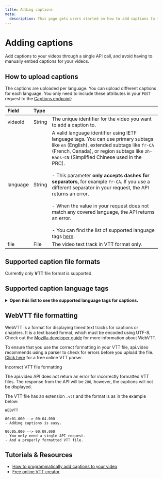 ```yaml
---
title: Adding captions
meta:
  description: This page gets users started on how to add captions to their videos using the api.video Captions endpoint.
---
```


# Adding captions

Add captions to your videos through a single API call, and avoid having to manually embed captions for your videos.

## How to upload captions

The captions are uploaded per language. You can upload different captions for each language. You only need to include these attributes in your `POST` request to the [Captions endpoint](/reference/api/Captions):

| Field    | Type   |                                                                                            |
| :------- | :----- | :----------------------------------------------------------------------------------------- |
| videoId  | String | The unique identifier for the video you want to add a caption to.                          |
| language | String | A valid language identifier using IETF language tags. You can use primary subtags like `en` (English), extended subtags like `fr-CA` (French, Canada), or region subtags like `zh-Hans-CN` (Simplified Chinese used in the PRC). <br></br>- This parameter **only accepts dashes for separators**, for example `fr-CA`. If you use a different separator in your request, the API returns an error. <br></br>- When the value in your request does not match any covered language, the API returns an error. <br></br>- You can find the list of supported language tags [here](#supported-caption-language-tags). |
| file     | File   | The video text track in VTT format only.                                                   |

## Supported caption file formats

Currently only **VTT** file format is supported.

## Supported caption language tags

<details>
<summary><b>Open this list to see the supported language tags for captions.</b></summary>

| Languages | Tag | Native name |
|:---|:---:|---:|
| Afrikaans | af | Afrikaans |
| Afrikaans (Namibia) | af-NA | Afrikaans (Namibië) |
| Afrikaans (South Africa) | af-ZA | Afrikaans (Suid-Afrika) |
| Akan | ak | Akan |
| Akan (Ghana) | ak-GH | Akan (Gaana) |
| Amharic | am | አማርኛ |
| Amharic (Ethiopia) | am-ET | አማርኛ (ኢትዮጵያ) |
| Arabic | ar | العربية |
| Arabic (world) | ar-001 | العربية (العالم) |
| Arabic (United Arab Emirates) | ar-AE | العربية (الإمارات العربية المتحدة) |
| Arabic (Bahrain) | ar-BH | العربية (البحرين) |
| Arabic (Djibouti) | ar-DJ | العربية (جيبوتي) |
| Arabic (Algeria) | ar-DZ | العربية (الجزائر) |
| Arabic (Egypt) | ar-EG | العربية (مصر) |
| Arabic (Western Sahara) | ar-EH | العربية (الصحراء الغربية) |
| Arabic (Eritrea) | ar-ER | العربية (إريتريا) |
| Arabic (Israel) | ar-IL | العربية (إسرائيل) |
| Arabic (Iraq) | ar-IQ | العربية (العراق) |
| Arabic (Jordan) | ar-JO | العربية (الأردن) |
| Arabic (Comoros) | ar-KM | العربية (جزر القمر) |
| Arabic (Kuwait) | ar-KW | العربية (الكويت) |
| Arabic (Lebanon) | ar-LB | العربية (لبنان) |
| Arabic (Libya) | ar-LY | العربية (ليبيا) |
| Arabic (Morocco) | ar-MA | العربية (المغرب) |
| Arabic (Mauritania) | ar-MR | العربية (موريتانيا) |
| Arabic (Oman) | ar-OM | العربية (عُمان) |
| Arabic (Palestinian Territories) | ar-PS | العربية (الأراضي الفلسطينية) |
| Arabic (Qatar) | ar-QA | العربية (قطر) |
| Arabic (Saudi Arabia) | ar-SA | العربية (المملكة العربية السعودية) |
| Arabic (Sudan) | ar-SD | العربية (السودان) |
| Arabic (Somalia) | ar-SO | العربية (الصومال) |
| Arabic (South Sudan) | ar-SS | العربية (جنوب السودان) |
| Arabic (Syria) | ar-SY | العربية (سوريا) |
| Arabic (Chad) | ar-TD | العربية (تشاد) |
| Arabic (Tunisia) | ar-TN | العربية (تونس) |
| Arabic (Yemen) | ar-YE | العربية (اليمن) |
| Assamese | as | অসমীয়া |
| Assamese (India) | as-IN | অসমীয়া (ভাৰত) |
| Azerbaijani | az | Azərbaycan |
| Azerbaijani (Azerbaijan) | az-AZ | Azərbaycan (Azərbaycan) |
| Azerbaijani (Cyrillic) | az-Cyrl | Азәрбајҹан (Кирил) |
| Azerbaijani (Cyrillic, Azerbaijan) | az-Cyrl-AZ | Азәрбајҹан (Кирил, Азәрбајҹан) |
| Azerbaijani (Latin) | az-Latn | Azərbaycan (latın) |
| Azerbaijani (Latin, Azerbaijan) | az-Latn-AZ | Azərbaycan (latın, Azərbaycan) |
| Belarusian | be | Беларуская |
| Belarusian (Belarus) | be-BY | Беларуская (Беларусь) |
| Bulgarian | bg | Български |
| Bulgarian (Bulgaria) | bg-BG | Български (България) |
| Bambara | bm | Bamanakan |
| Bambara (Mali) | bm-ML | Bamanakan (Mali) |
| Bangla | bn | বাংলা |
| Bangla (Bangladesh) | bn-BD | বাংলা (বাংলাদেশ) |
| Bangla (India) | bn-IN | বাংলা (ভারত) |
| Tibetan | bo | བོད་སྐད་ |
| Tibetan (China) | bo-CN | བོད་སྐད་ (རྒྱ་ནག) |
| Tibetan (India) | bo-IN | བོད་སྐད་ (རྒྱ་གར་) |
| Breton | br | Brezhoneg |
| Breton (France) | br-FR | Brezhoneg (Frañs) |
| Bosnian | bs | Bosanski |
| Bosnian (Bosnia & Herzegovina) | bs-BA | Bosanski (Bosna i Hercegovina) |
| Bosnian (Cyrillic) | bs-Cyrl | Босански (ћирилица) |
| Bosnian (Cyrillic, Bosnia & Herzegovina) | bs-Cyrl-BA | Босански (ћирилица, Босна и Херцеговина) |
| Bosnian (Latin) | bs-Latn | Bosanski (latinica) |
| Bosnian (Latin, Bosnia & Herzegovina) | bs-Latn-BA | Bosanski (latinica, Bosna i Hercegovina) |
| Catalan | ca | Català |
| Catalan (Andorra) | ca-AD | Català (Andorra) |
| Catalan (Spain) | ca-ES | Català (Espanya) |
| Catalan (France) | ca-FR | Català (França) |
| Catalan (Italy) | ca-IT | Català (Itàlia) |
| Chechen | ce | Нохчийн |
| Chechen (Russia) | ce-RU | Нохчийн (Росси) |
| Czech | cs | Čeština |
| Czech (Czechia) | cs-CZ | Čeština (Česko) |
| Chuvash | cv | Чӑваш |
| Chuvash (Russia) | cv-RU | Чӑваш (Раҫҫей) |
| Welsh | cy | Cymraeg |
| Welsh (United Kingdom) | cy-GB | Cymraeg (Y Deyrnas Unedig) |
| Danish | da | Dansk |
| Danish (Denmark) | da-DK | Dansk (Danmark) |
| Danish (Greenland) | da-GL | Dansk (Grønland) |
| German | de | Deutsch |
| German (Austria) | de-AT | Deutsch (Österreich) |
| German (Belgium) | de-BE | Deutsch (Belgien) |
| German (Switzerland) | de-CH | Deutsch (Schweiz) |
| German (Germany) | de-DE | Deutsch (Deutschland) |
| German (Italy) | de-IT | Deutsch (Italien) |
| German (Liechtenstein) | de-LI | Deutsch (Liechtenstein) |
| German (Luxembourg) | de-LU | Deutsch (Luxemburg) |
| Dzongkha | dz | རྫོང་ཁ |
| Dzongkha (Bhutan) | dz-BT | རྫོང་ཁ། (འབྲུག།) |
| Ewe | ee | Eʋegbe |
| Ewe (Ghana) | ee-GH | Eʋegbe (Ghana nutome) |
| Ewe (Togo) | ee-TG | Eʋegbe (Togo nutome) |
| Greek | el | Ελληνικά |
| Greek (Cyprus) | el-CY | Ελληνικά (Κύπρος) |
| Greek (Greece) | el-GR | Ελληνικά (Ελλάδα) |
| English | en | English |
| English (world) | en-001 | English (world) |
| English (Europe) | en-150 | English (Europe) |
| English (United Arab Emirates) | en-AE | English (United Arab Emirates) |
| English (Antigua & Barbuda) | en-AG | English (Antigua & Barbuda) |
| English (Anguilla) | en-AI | English (Anguilla) |
| English (American Samoa) | en-AS | English (American Samoa) |
| English (Austria) | en-AT | English (Austria) |
| English (Australia) | en-AU | English (Australia) |
| English (Barbados) | en-BB | English (Barbados) |
| English (Belgium) | en-BE | English (Belgium) |
| English (Burundi) | en-BI | English (Burundi) |
| English (Bermuda) | en-BM | English (Bermuda) |
| English (Bahamas) | en-BS | English (Bahamas) |
| English (Botswana) | en-BW | English (Botswana) |
| English (Belize) | en-BZ | English (Belize) |
| English (Canada) | en-CA | English (Canada) |
| English (Cocos [Keeling] Islands) | en-CC | English (Cocos [Keeling] Islands) |
| English (Switzerland) | en-CH | English (Switzerland) |
| English (Cook Islands) | en-CK | English (Cook Islands) |
| English (Cameroon) | en-CM | English (Cameroon) |
| English (Christmas Island) | en-CX | English (Christmas Island) |
| English (Cyprus) | en-CY | English (Cyprus) |
| English (Germany) | en-DE | English (Germany) |
| en-DG | en-DG | en-DG |
| English (Denmark) | en-DK | English (Denmark) |
| English (Dominica) | en-DM | English (Dominica) |
| English (Eritrea) | en-ER | English (Eritrea) |
| English (Finland) | en-FI | English (Finland) |
| English (Fiji) | en-FJ | English (Fiji) |
| English (Falkland Islands) | en-FK | English (Falkland Islands) |
| English (Micronesia) | en-FM | English (Micronesia) |
| English (United Kingdom) | en-GB | English (United Kingdom) |
| English (Grenada) | en-GD | English (Grenada) |
| English (Guernsey) | en-GG | English (Guernsey) |
| English (Ghana) | en-GH | English (Ghana) |
| English (Gibraltar) | en-GI | English (Gibraltar) |
| English (Gambia) | en-GM | English (Gambia) |
| English (Guam) | en-GU | English (Guam) |
| English (Guyana) | en-GY | English (Guyana) |
| English (Hong Kong SAR China) | en-HK | English (Hong Kong SAR China) |
| English (Indonesia) | en-ID | English (Indonesia) |
| English (Ireland) | en-IE | English (Ireland) |
| English (Israel) | en-IL | English (Israel) |
| English (Isle of Man) | en-IM | English (Isle of Man) |
| English (India) | en-IN | English (India) |
| English (British Indian Ocean Territory) | en-IO | English (British Indian Ocean Territory) |
| English (Jersey) | en-JE | English (Jersey) |
| English (Jamaica) | en-JM | English (Jamaica) |
| English (Kenya) | en-KE | English (Kenya) |
| English (Kiribati) | en-KI | English (Kiribati) |
| English (St. Kitts & Nevis) | en-KN | English (St. Kitts & Nevis) |
| English (Cayman Islands) | en-KY | English (Cayman Islands) |
| English (St. Lucia) | en-LC | English (St. Lucia) |
| English (Liberia) | en-LR | English (Liberia) |
| English (Lesotho) | en-LS | English (Lesotho) |
| English (Madagascar) | en-MG | English (Madagascar) |
| English (Marshall Islands) | en-MH | English (Marshall Islands) |
| English (Macao SAR China) | en-MO | English (Macao SAR China) |
| English (Northern Mariana Islands) | en-MP | English (Northern Mariana Islands) |
| English (Montserrat) | en-MS | English (Montserrat) |
| English (Malta) | en-MT | English (Malta) |
| English (Mauritius) | en-MU | English (Mauritius) |
| English (Maldives) | en-MV | English (Maldives) |
| English (Malawi) | en-MW | English (Malawi) |
| English (Malaysia) | en-MY | English (Malaysia) |
| English (Namibia) | en-NA | English (Namibia) |
| English (Norfolk Island) | en-NF | English (Norfolk Island) |
| English (Nigeria) | en-NG | English (Nigeria) |
| en-NH | en-NH | en-NH |
| English (Netherlands) | en-NL | English (Netherlands) |
| English (Nauru) | en-NR | English (Nauru) |
| English (Niue) | en-NU | English (Niue) |
| English (New Zealand) | en-NZ | English (New Zealand) |
| English (Papua New Guinea) | en-PG | English (Papua New Guinea) |
| English (Philippines) | en-PH | English (Philippines) |
| English (Pakistan) | en-PK | English (Pakistan) |
| English (Pitcairn Islands) | en-PN | English (Pitcairn Islands) |
| English (Puerto Rico) | en-PR | English (Puerto Rico) |
| English (Palau) | en-PW | English (Palau) |
| en-RH | en-RH | en-RH |
| English (Rwanda) | en-RW | English (Rwanda) |
| English (Solomon Islands) | en-SB | English (Solomon Islands) |
| English (Seychelles) | en-SC | English (Seychelles) |
| English (Sudan) | en-SD | English (Sudan) |
| English (Sweden) | en-SE | English (Sweden) |
| English (Singapore) | en-SG | English (Singapore) |
| English (St. Helena) | en-SH | English (St. Helena) |
| English (Slovenia) | en-SI | English (Slovenia) |
| English (Sierra Leone) | en-SL | English (Sierra Leone) |
| English (South Sudan) | en-SS | English (South Sudan) |
| English (Sint Maarten) | en-SX | English (Sint Maarten) |
| English (Eswatini) | en-SZ | English (Eswatini) |
| English (Turks & Caicos Islands) | en-TC | English (Turks & Caicos Islands) |
| English (Tokelau) | en-TK | English (Tokelau) |
| English (Tonga) | en-TO | English (Tonga) |
| English (Trinidad & Tobago) | en-TT | English (Trinidad & Tobago) |
| English (Tuvalu) | en-TV | English (Tuvalu) |
| English (Tanzania) | en-TZ | English (Tanzania) |
| English (Uganda) | en-UG | English (Uganda) |
| English (U.S. Outlying Islands) | en-UM | English (U.S. Outlying Islands) |
| English (United States) | en-US | English (United States) |
| en-US-POSIX | en-US-POSIX | en-US-POSIX |
| English (St. Vincent & Grenadines) | en-VC | English (St. Vincent & Grenadines) |
| English (British Virgin Islands) | en-VG | English (British Virgin Islands) |
| English (U.S. Virgin Islands) | en-VI | English (U.S. Virgin Islands) |
| English (Vanuatu) | en-VU | English (Vanuatu) |
| English (Samoa) | en-WS | English (Samoa) |
| English (South Africa) | en-ZA | English (South Africa) |
| English (Zambia) | en-ZM | English (Zambia) |
| English (Zimbabwe) | en-ZW | English (Zimbabwe) |
| Esperanto | eo | Esperanto |
| Esperanto (world) | eo-001 | Esperanto (mondo) |
| Spanish | es | Español |
| Spanish (Latin America) | es-419 | Español (Latinoamérica) |
| Spanish (Argentina) | es-AR | Español (Argentina) |
| Spanish (Bolivia) | es-BO | Español (Bolivia) |
| Spanish (Brazil) | es-BR | Español (Brasil) |
| Spanish (Belize) | es-BZ | Español (Belice) |
| Spanish (Chile) | es-CL | Español (Chile) |
| Spanish (Colombia) | es-CO | Español (Colombia) |
| Spanish (Costa Rica) | es-CR | Español (Costa Rica) |
| Spanish (Cuba) | es-CU | Español (Cuba) |
| Spanish (Dominican Republic) | es-DO | Español (República Dominicana) |
| es-EA | es-EA | es-EA |
| Spanish (Ecuador) | es-EC | Español (Ecuador) |
| Spanish (Spain) | es-ES | Español (España) |
| Spanish (Equatorial Guinea) | es-GQ | Español (Guinea Ecuatorial) |
| Spanish (Guatemala) | es-GT | Español (Guatemala) |
| Spanish (Honduras) | es-HN | Español (Honduras) |
| es-IC | es-IC | es-IC |
| Spanish (Mexico) | es-MX | Español (México) |
| Spanish (Nicaragua) | es-NI | Español (Nicaragua) |
| Spanish (Panama) | es-PA | Español (Panamá) |
| Spanish (Peru) | es-PE | Español (Perú) |
| Spanish (Philippines) | es-PH | Español (Filipinas) |
| Spanish (Puerto Rico) | es-PR | Español (Puerto Rico) |
| Spanish (Paraguay) | es-PY | Español (Paraguay) |
| Spanish (El Salvador) | es-SV | Español (El Salvador) |
| Spanish (United States) | es-US | Español (Estados Unidos) |
| Spanish (Uruguay) | es-UY | Español (Uruguay) |
| Spanish (Venezuela) | es-VE | Español (Venezuela) |
| Estonian | et | Eesti |
| Estonian (Estonia) | et-EE | Eesti (Eesti) |
| Basque | eu | Euskara |
| Basque (Spain) | eu-ES | Euskara (Espainia) |
| Persian | fa | فارسی |
| Persian (Afghanistan) | fa-AF | فارسی (افغانستان) |
| Persian (Iran) | fa-IR | فارسی (ایران) |
| Fula | ff | Pulaar |
| Fula (Adlam) | ff-Adlm | 𞤆𞤵𞤤𞤢𞤪 (𞤀𞤁𞤂𞤢𞤃) |
| Fula (Adlam, Burkina Faso) | ff-Adlm-BF | 𞤆𞤵𞤤𞤢𞤪 (𞤀𞤁𞤂𞤢𞤃⹁ 𞤄𞤵𞤪𞤳𞤭𞤲𞤢 𞤊𞤢𞤧𞤮𞥅) |
| Fula (Adlam, Cameroon) | ff-Adlm-CM | 𞤆𞤵𞤤𞤢𞤪 (𞤀𞤁𞤂𞤢𞤃⹁ 𞤑𞤢𞤥𞤢𞤪𞤵𞥅𞤲) |
| Fula (Adlam, Ghana) | ff-Adlm-GH | 𞤆𞤵𞤤𞤢𞤪 (𞤀𞤁𞤂𞤢𞤃⹁ 𞤘𞤢𞤲𞤢) |
| Fula (Adlam, Gambia) | ff-Adlm-GM | 𞤆𞤵𞤤𞤢𞤪 (𞤀𞤁𞤂𞤢𞤃⹁ 𞤘𞤢𞤥𞤦𞤭𞤴𞤢) |
| Fula (Adlam, Guinea) | ff-Adlm-GN | 𞤆𞤵𞤤𞤢𞤪 (𞤀𞤁𞤂𞤢𞤃⹁ 𞤘𞤭𞤲𞤫) |
| Fula (Adlam, Guinea-Bissau) | ff-Adlm-GW | 𞤆𞤵𞤤𞤢𞤪 (𞤀𞤁𞤂𞤢𞤃⹁ 𞤘𞤭𞤲𞤫-𞤄𞤭𞤧𞤢𞤱𞤮𞥅) |
| Fula (Adlam, Liberia) | ff-Adlm-LR | 𞤆𞤵𞤤𞤢𞤪 (𞤀𞤁𞤂𞤢𞤃⹁ 𞤂𞤢𞤦𞤭𞤪𞤭𞤴𞤢𞥄) |
| Fula (Adlam, Mauritania) | ff-Adlm-MR | 𞤆𞤵𞤤𞤢𞤪 (𞤀𞤁𞤂𞤢𞤃⹁ 𞤃𞤮𞤪𞤼𞤢𞤲𞤭𞥅) |
| Fula (Adlam, Niger) | ff-Adlm-NE | 𞤆𞤵𞤤𞤢𞤪 (𞤀𞤁𞤂𞤢𞤃⹁ 𞤐𞤭𞥅𞤶𞤫𞤪) |
| Fula (Adlam, Nigeria) | ff-Adlm-NG | 𞤆𞤵𞤤𞤢𞤪 (𞤀𞤁𞤂𞤢𞤃⹁ 𞤐𞤢𞤶𞤫𞤪𞤭𞤴𞤢𞥄) |
| Fula (Adlam, Sierra Leone) | ff-Adlm-SL | 𞤆𞤵𞤤𞤢𞤪 (𞤀𞤁𞤂𞤢𞤃⹁ 𞤅𞤢𞤪𞤢𞤤𞤮𞤲) |
| Fula (Adlam, Senegal) | ff-Adlm-SN | 𞤆𞤵𞤤𞤢𞤪 (𞤀𞤁𞤂𞤢𞤃⹁ 𞤅𞤫𞤲𞤫𞤺𞤢𞥄𞤤) |
| Fula (Cameroon) | ff-CM | Pulaar (Kameruun) |
| Fula (Guinea) | ff-GN | Pulaar (Gine) |
| Fula (Latin) | ff-Latn | Fula (Latin) |
| Fula (Latin, Burkina Faso) | ff-Latn-BF | Fula (Latin, Burkina Faso) |
| Fula (Latin, Cameroon) | ff-Latn-CM | Fula (Latin, Cameroon) |
| Fula (Latin, Ghana) | ff-Latn-GH | Fula (Latin, Ghana) |
| Fula (Latin, Gambia) | ff-Latn-GM | Fula (Latin, Gambia) |
| Fula (Latin, Guinea) | ff-Latn-GN | Fula (Latin, Guinea) |
| Fula (Latin, Guinea-Bissau) | ff-Latn-GW | Fula (Latin, Guinea-Bissau) |
| Fula (Latin, Liberia) | ff-Latn-LR | Fula (Latin, Liberia) |
| Fula (Latin, Mauritania) | ff-Latn-MR | Fula (Latin, Mauritania) |
| Fula (Latin, Niger) | ff-Latn-NE | Fula (Latin, Niger) |
| Fula (Latin, Nigeria) | ff-Latn-NG | Fula (Latin, Nigeria) |
| Fula (Latin, Sierra Leone) | ff-Latn-SL | Fula (Latin, Sierra Leone) |
| Fula (Latin, Senegal) | ff-Latn-SN | Fula (Latin, Senegal) |
| Fula (Mauritania) | ff-MR | Pulaar (Muritani) |
| Fula (Senegal) | ff-SN | Pulaar (Senegaal) |
| Finnish | fi | Suomi |
| Finnish (Finland) | fi-FI | Suomi (Suomi) |
| Faroese | fo | Føroyskt |
| Faroese (Denmark) | fo-DK | Føroyskt (Danmark) |
| Faroese (Faroe Islands) | fo-FO | Føroyskt (Føroyar) |
| French | fr | Français |
| French (Belgium) | fr-BE | Français (Belgique) |
| French (Burkina Faso) | fr-BF | Français (Burkina Faso) |
| French (Burundi) | fr-BI | Français (Burundi) |
| French (Benin) | fr-BJ | Français (Bénin) |
| French (St. Barthélemy) | fr-BL | Français (Saint-Barthélemy) |
| French (Canada) | fr-CA | Français (Canada) |
| French (Congo - Kinshasa) | fr-CD | Français (Congo-Kinshasa) |
| French (Central African Republic) | fr-CF | Français (République centrafricaine) |
| French (Congo - Brazzaville) | fr-CG | Français (Congo-Brazzaville) |
| French (Switzerland) | fr-CH | Français (Suisse) |
| French (Côte d’Ivoire) | fr-CI | Français (Côte d’Ivoire) |
| French (Cameroon) | fr-CM | Français (Cameroun) |
| French (Djibouti) | fr-DJ | Français (Djibouti) |
| French (Algeria) | fr-DZ | Français (Algérie) |
| French (France) | fr-FR | Français (France) |
| French (Gabon) | fr-GA | Français (Gabon) |
| French (French Guiana) | fr-GF | Français (Guyane française) |
| French (Guinea) | fr-GN | Français (Guinée) |
| French (Guadeloupe) | fr-GP | Français (Guadeloupe) |
| French (Equatorial Guinea) | fr-GQ | Français (Guinée équatoriale) |
| French (Haiti) | fr-HT | Français (Haïti) |
| French (Comoros) | fr-KM | Français (Comores) |
| French (Luxembourg) | fr-LU | Français (Luxembourg) |
| French (Morocco) | fr-MA | Français (Maroc) |
| French (Monaco) | fr-MC | Français (Monaco) |
| French (St. Martin) | fr-MF | Français (Saint-Martin) |
| French (Madagascar) | fr-MG | Français (Madagascar) |
| French (Mali) | fr-ML | Français (Mali) |
| French (Martinique) | fr-MQ | Français (Martinique) |
| French (Mauritania) | fr-MR | Français (Mauritanie) |
| French (Mauritius) | fr-MU | Français (Maurice) |
| French (New Caledonia) | fr-NC | Français (Nouvelle-Calédonie) |
| French (Niger) | fr-NE | Français (Niger) |
| French (French Polynesia) | fr-PF | Français (Polynésie française) |
| French (St. Pierre & Miquelon) | fr-PM | Français (Saint-Pierre-et-Miquelon) |
| French (Réunion) | fr-RE | Français (La Réunion) |
| French (Rwanda) | fr-RW | Français (Rwanda) |
| French (Seychelles) | fr-SC | Français (Seychelles) |
| French (Senegal) | fr-SN | Français (Sénégal) |
| French (Syria) | fr-SY | Français (Syrie) |
| French (Chad) | fr-TD | Français (Tchad) |
| French (Togo) | fr-TG | Français (Togo) |
| French (Tunisia) | fr-TN | Français (Tunisie) |
| French (Vanuatu) | fr-VU | Français (Vanuatu) |
| French (Wallis & Futuna) | fr-WF | Français (Wallis-et-Futuna) |
| French (Mayotte) | fr-YT | Français (Mayotte) |
| Western Frisian | fy | Frysk |
| Western Frisian (Netherlands) | fy-NL | Frysk (Nederlân) |
| Irish | ga | Gaeilge |
| Irish (United Kingdom) | ga-GB | Gaeilge (an Ríocht Aontaithe) |
| Irish (Ireland) | ga-IE | Gaeilge (Éire) |
| Scottish Gaelic | gd | Gàidhlig |
| Scottish Gaelic (United Kingdom) | gd-GB | Gàidhlig (An Rìoghachd Aonaichte) |
| Galician | gl | Galego |
| Galician (Spain) | gl-ES | Galego (España) |
| Gujarati | gu | ગુજરાતી |
| Gujarati (India) | gu-IN | ગુજરાતી (ભારત) |
| Manx | gv | Gaelg |
| Manx (Isle of Man) | gv-IM | Gaelg (Ellan Vannin) |
| Hausa | ha | Hausa |
| Hausa (Ghana) | ha-GH | Hausa (Gana) |
| Hausa (Niger) | ha-NE | Hausa (Nijar) |
| Hausa (Nigeria) | ha-NG | Hausa (Nijeriya) |
| Hebrew | he | עברית |
| Hebrew (Israel) | he-IL | עברית (ישראל) |
| Hindi | hi | हिन्दी |
| Hindi (India) | hi-IN | हिन्दी (भारत) |
| Hindi (Latin) | hi-Latn | हिन्दी (लैटिन) |
| Hindi (Latin, India) | hi-Latn-IN | हिन्दी (लैटिन, भारत) |
| Croatian | hr | Hrvatski |
| Croatian (Bosnia & Herzegovina) | hr-BA | Hrvatski (Bosna i Hercegovina) |
| Croatian (Croatia) | hr-HR | Hrvatski (Hrvatska) |
| Hungarian | hu | Magyar |
| Hungarian (Hungary) | hu-HU | Magyar (Magyarország) |
| Armenian | hy | Հայերեն |
| Armenian (Armenia) | hy-AM | Հայերեն (Հայաստան) |
| Interlingua | ia | Interlingua |
| Interlingua (world) | ia-001 | Interlingua (Mundo) |
| Indonesian | id | Indonesia |
| Indonesian (Indonesia) | id-ID | Indonesia (Indonesia) |
| Interlingue | ie | Interlingue |
| Interlingue (Estonia) | ie-EE | Interlingue (Estonia) |
| Igbo | ig | Igbo |
| Igbo (Nigeria) | ig-NG | Igbo (Naịjịrịa) |
| Sichuan Yi | ii | ꆈꌠꉙ |
| Sichuan Yi (China) | ii-CN | ꆈꌠꉙ (ꍏꇩ) |
| in | in | in |
| in-ID | in-ID | in-ID |
| Icelandic | is | Íslenska |
| Icelandic (Iceland) | is-IS | Íslenska (Ísland) |
| Italian | it | Italiano |
| Italian (Switzerland) | it-CH | Italiano (Svizzera) |
| Italian (Italy) | it-IT | Italiano (Italia) |
| Italian (San Marino) | it-SM | Italiano (San Marino) |
| Italian (Vatican City) | it-VA | Italiano (Città del Vaticano) |
| iw | iw | iw |
| iw-IL | iw-IL | iw-IL |
| Japanese | ja | 日本語 |
| Japanese (Japan) | ja-JP | 日本語 (日本) |
| ja-JP-TRADITIONAL | ja-JP-TRADITIONAL | ja-JP-TRADITIONAL |
| Javanese | jv | Jawa |
| Javanese (Indonesia) | jv-ID | Jawa (Indonésia) |
| Georgian | ka | ქართული |
| Georgian (Georgia) | ka-GE | ქართული (საქართველო) |
| Kikuyu | ki | Gikuyu |
| Kikuyu (Kenya) | ki-KE | Gikuyu (Kenya) |
| Kazakh | kk | Қазақ тілі |
| Kazakh (Kazakhstan) | kk-KZ | Қазақ тілі (Қазақстан) |
| Kalaallisut | kl | Kalaallisut |
| Kalaallisut (Greenland) | kl-GL | Kalaallisut (Kalaallit Nunaat) |
| Khmer | km | ខ្មែរ |
| Khmer (Cambodia) | km-KH | ខ្មែរ (កម្ពុជា) |
| Kannada | kn | ಕನ್ನಡ |
| Kannada (India) | kn-IN | ಕನ್ನಡ (ಭಾರತ) |
| Korean | ko | 한국어 |
| Korean (China) | ko-CN | 한국어(중국) |
| Korean (North Korea) | ko-KP | 한국어(조선민주주의인민공화국) |
| Korean (South Korea) | ko-KR | 한국어(대한민국) |
| Kashmiri | ks | کٲشُر |
| Kashmiri (Arabic) | ks-Arab | کٲشُر (عربی) |
| Kashmiri (Arabic, India) | ks-Arab-IN | کٲشُر (عربی, ہِندوستان) |
| Kashmiri (Devanagari) | ks-Deva | कॉशुर (देवनागरी) |
| Kashmiri (Devanagari, India) | ks-Deva-IN | कॉशुर (देवनागरी, हिंदोस्तान) |
| Kashmiri (India) | ks-IN | کٲشُر (ہِندوستان) |
| Kurdish | ku | Kurdî [kurmancî] |
| Kurdish (Türkiye) | ku-TR | Kurdî [kurmancî] (Tirkiye) |
| Cornish | kw | Kernewek |
| Cornish (United Kingdom) | kw-GB | Kernewek (Rywvaneth Unys) |
| Kyrgyz | ky | Кыргызча |
| Kyrgyz (Kyrgyzstan) | ky-KG | Кыргызча (Кыргызстан) |
| Luxembourgish | lb | Lëtzebuergesch |
| Luxembourgish (Luxembourg) | lb-LU | Lëtzebuergesch (Lëtzebuerg) |
| Ganda | lg | Luganda |
| Ganda (Uganda) | lg-UG | Luganda (Yuganda) |
| Lingala | ln | Lingála |
| Lingala (Angola) | ln-AO | Lingála (Angóla) |
| Lingala (Congo - Kinshasa) | ln-CD | Lingála (Republíki ya Kongó Demokratíki) |
| Lingala (Central African Republic) | ln-CF | Lingála (Repibiki ya Afríka ya Káti) |
| Lingala (Congo - Brazzaville) | ln-CG | Lingála (Kongo) |
| Lao | lo | ລາວ |
| Lao (Laos) | lo-LA | ລາວ (ລາວ) |
| Lithuanian | lt | Lietuvių |
| Lithuanian (Lithuania) | lt-LT | Lietuvių (Lietuva) |
| Luba-Katanga | lu | Tshiluba |
| Luba-Katanga (Congo - Kinshasa) | lu-CD | Tshiluba (Ditunga wa Kongu) |
| Latvian | lv | Latviešu |
| Latvian (Latvia) | lv-LV | Latviešu (Latvija) |
| Malagasy | mg | Malagasy |
| Malagasy (Madagascar) | mg-MG | Malagasy (Madagasikara) |
| Māori | mi | Māori |
| Māori (New Zealand) | mi-NZ | Māori (Aotearoa) |
| Macedonian | mk | Македонски |
| Macedonian (North Macedonia) | mk-MK | Македонски (Северна Македонија) |
| Malayalam | ml | മലയാളം |
| Malayalam (India) | ml-IN | മലയാളം (ഇന്ത്യ) |
| Mongolian | mn | Монгол |
| Mongolian (Mongolia) | mn-MN | Монгол (Монгол) |
| mo | mo | mo |
| Marathi | mr | मराठी |
| Marathi (India) | mr-IN | मराठी (भारत) |
| Malay | ms | Melayu |
| Malay (Brunei) | ms-BN | Melayu (Brunei) |
| Malay (Indonesia) | ms-ID | Melayu (Indonesia) |
| Malay (Malaysia) | ms-MY | Melayu (Malaysia) |
| Malay (Singapore) | ms-SG | Melayu (Singapura) |
| Maltese | mt | Malti |
| Maltese (Malta) | mt-MT | Malti (Malta) |
| Burmese | my | မြန်မာ |
| Burmese (Myanmar [Burma]) | my-MM | မြန်မာ (မြန်မာ) |
| Norwegian Bokmål | nb | Norwegian Bokmål |
| Norwegian Bokmål (Norway) | nb-NO | Norwegian Bokmål (Norway) |
| Norwegian Bokmål (Svalbard & Jan Mayen) | nb-SJ | Norwegian Bokmål (Svalbard & Jan Mayen) |
| North Ndebele | nd | IsiNdebele |
| North Ndebele (Zimbabwe) | nd-ZW | IsiNdebele (Zimbabwe) |
| Nepali | ne | नेपाली |
| Nepali (India) | ne-IN | नेपाली (भारत) |
| Nepali (Nepal) | ne-NP | नेपाली (नेपाल) |
| Dutch | nl | Nederlands |
| Dutch (Aruba) | nl-AW | Nederlands (Aruba) |
| Dutch (Belgium) | nl-BE | Nederlands (België) |
| Dutch (Caribbean Netherlands) | nl-BQ | Nederlands (Caribisch Nederland) |
| Dutch (Curaçao) | nl-CW | Nederlands (Curaçao) |
| Dutch (Netherlands) | nl-NL | Nederlands (Nederland) |
| Dutch (Suriname) | nl-SR | Nederlands (Suriname) |
| Dutch (Sint Maarten) | nl-SX | Nederlands (Sint-Maarten) |
| Norwegian Nynorsk | nn | Norwegian Nynorsk |
| Norwegian Nynorsk (Norway) | nn-NO | Norwegian Nynorsk (Norway) |
| Norwegian | no | Norsk |
| Norwegian (Norway) | no-NO | Norsk (Norge) |
| no-NO-NY | no-NO-NY | no-NO-NY |
| Occitan | oc | Occitan |
| Occitan (Spain) | oc-ES | Occitan (Espanha) |
| Occitan (France) | oc-FR | Occitan (França) |
| Oromo | om | Oromoo |
| Oromo (Ethiopia) | om-ET | Oromoo (Itoophiyaa) |
| Oromo (Kenya) | om-KE | Oromoo (Keeniyaa) |
| Odia | or | ଓଡ଼ିଆ |
| Odia (India) | or-IN | ଓଡ଼ିଆ (ଭାରତ) |
| Ossetic | os | Ирон |
| Ossetic (Georgia) | os-GE | Ирон (Гуырдзыстон) |
| Ossetic (Russia) | os-RU | Ирон (Уӕрӕсе) |
| Punjabi | pa | ਪੰਜਾਬੀ |
| Punjabi (Arabic) | pa-Arab | پنجابی (عربی) |
| Punjabi (Arabic, Pakistan) | pa-Arab-PK | پنجابی (عربی, پاکستان) |
| Punjabi (Gurmukhi) | pa-Guru | ਪੰਜਾਬੀ (ਗੁਰਮੁਖੀ) |
| Punjabi (Gurmukhi, India) | pa-Guru-IN | ਪੰਜਾਬੀ (ਗੁਰਮੁਖੀ, ਭਾਰਤ) |
| Punjabi (India) | pa-IN | ਪੰਜਾਬੀ (ਭਾਰਤ) |
| Punjabi (Pakistan) | pa-PK | پنجابی (پاکستان) |
| Polish | pl | Polski |
| Polish (Poland) | pl-PL | Polski (Polska) |
| Pashto | ps | پښتو |
| Pashto (Afghanistan) | ps-AF | پښتو (افغانستان) |
| Pashto (Pakistan) | ps-PK | پښتو (پاکستان) |
| Portuguese | pt | Português |
| Portuguese (Angola) | pt-AO | Português (Angola) |
| Portuguese (Brazil) | pt-BR | Português (Brasil) |
| Portuguese (Switzerland) | pt-CH | Português (Suíça) |
| Portuguese (Cape Verde) | pt-CV | Português (Cabo Verde) |
| Portuguese (Equatorial Guinea) | pt-GQ | Português (Guiné Equatorial) |
| Portuguese (Guinea-Bissau) | pt-GW | Português (Guiné-Bissau) |
| Portuguese (Luxembourg) | pt-LU | Português (Luxemburgo) |
| Portuguese (Macao SAR China) | pt-MO | Português (Macau, RAE da China) |
| Portuguese (Mozambique) | pt-MZ | Português (Moçambique) |
| Portuguese (Portugal) | pt-PT | Português (Portugal) |
| Portuguese (São Tomé & Príncipe) | pt-ST | Português (São Tomé e Príncipe) |
| Portuguese (Timor-Leste) | pt-TL | Português (Timor-Leste) |
| Quechua | qu | Runasimi |
| Quechua (Bolivia) | qu-BO | Runasimi (Bolivia) |
| Quechua (Ecuador) | qu-EC | Runasimi (Ecuador) |
| Quechua (Peru) | qu-PE | Runasimi (Perú) |
| Romansh | rm | Rumantsch |
| Romansh (Switzerland) | rm-CH | Rumantsch (Svizra) |
| Rundi | rn | Ikirundi |
| Rundi (Burundi) | rn-BI | Ikirundi (Uburundi) |
| Romanian | ro | Română |
| Romanian (Moldova) | ro-MD | Română (Republica Moldova) |
| Romanian (Romania) | ro-RO | Română (România) |
| Russian | ru | Русский |
| Russian (Belarus) | ru-BY | Русский (Беларусь) |
| Russian (Kyrgyzstan) | ru-KG | Русский (Киргизия) |
| Russian (Kazakhstan) | ru-KZ | Русский (Казахстан) |
| Russian (Moldova) | ru-MD | Русский (Молдова) |
| Russian (Russia) | ru-RU | Русский (Россия) |
| Russian (Ukraine) | ru-UA | Русский (Украина) |
| Kinyarwanda | rw | Kinyarwanda |
| Kinyarwanda (Rwanda) | rw-RW | Kinyarwanda (U Rwanda) |
| Sanskrit | sa | संस्कृत भाषा |
| Sanskrit (India) | sa-IN | संस्कृत भाषा (भारतः) |
| Sardinian | sc | Sardu |
| Sardinian (Italy) | sc-IT | Sardu (Itàlia) |
| Sindhi | sd | سنڌي |
| Sindhi (Arabic) | sd-Arab | سنڌي (عربي) |
| Sindhi (Arabic, Pakistan) | sd-Arab-PK | سنڌي (عربي, پاڪستان) |
| Sindhi (Devanagari) | sd-Deva | सिन्धी (देवनागिरी) |
| Sindhi (Devanagari, India) | sd-Deva-IN | सिन्धी (देवनागिरी, भारत) |
| Sindhi (India) | sd-IN | सिन्धी (भारत) |
| Sindhi (Pakistan) | sd-PK | سنڌي (پاڪستان) |
| Northern Sami | se | Davvisámegiella |
| Northern Sami (Finland) | se-FI | Davvisámegiella (Suopma) |
| Northern Sami (Norway) | se-NO | Davvisámegiella (Norga) |
| Northern Sami (Sweden) | se-SE | Davvisámegiella (Ruoŧŧa) |
| Sango | sg | Sängö |
| Sango (Central African Republic) | sg-CF | Sängö (Ködörösêse tî Bêafrîka) |
| Serbo-Croatian | sh | Srpskohrvatski |
| Serbo-Croatian (Bosnia & Herzegovina) | sh-BA | Srpskohrvatski (Bosna i Hercegovina) |
| sh-CS | sh-CS | sh-CS |
| sh-YU | sh-YU | sh-YU |
| Sinhala | si | සිංහල |
| Sinhala (Sri Lanka) | si-LK | සිංහල (ශ්‍රී ලංකාව) |
| Slovak | sk | Slovenčina |
| Slovak (Slovakia) | sk-SK | Slovenčina (Slovensko) |
| Slovenian | sl | Slovenščina |
| Slovenian (Slovenia) | sl-SI | Slovenščina (Slovenija) |
| Shona | sn | ChiShona |
| Shona (Zimbabwe) | sn-ZW | ChiShona (Zimbabwe) |
| Somali | so | Soomaali |
| Somali (Djibouti) | so-DJ | Soomaali (Jabuuti) |
| Somali (Ethiopia) | so-ET | Soomaali (Itoobiya) |
| Somali (Kenya) | so-KE | Soomaali (Kenya) |
| Somali (Somalia) | so-SO | Soomaali (Soomaaliya) |
| Albanian | sq | Shqip |
| Albanian (Albania) | sq-AL | Shqip (Shqipëri) |
| Albanian (North Macedonia) | sq-MK | Shqip (Maqedonia e Veriut) |
| sq-XK | sq-XK | sq-XK |
| Serbian | sr | Српски |
| Serbian (Bosnia & Herzegovina) | sr-BA | Српски (Босна и Херцеговина) |
| sr-CS | sr-CS | sr-CS |
| Serbian (Cyrillic) | sr-Cyrl | Српски (ћирилица) |
| Serbian (Cyrillic, Bosnia & Herzegovina) | sr-Cyrl-BA | Српски (ћирилица, Босна и Херцеговина) |
| sr-Cyrl-CS | sr-Cyrl-CS | sr-Cyrl-CS |
| Serbian (Cyrillic, Montenegro) | sr-Cyrl-ME | Српски (ћирилица, Црна Гора) |
| Serbian (Cyrillic, Serbia) | sr-Cyrl-RS | Српски (ћирилица, Србија) |
| sr-Cyrl-XK | sr-Cyrl-XK | sr-Cyrl-XK |
| sr-Cyrl-YU | sr-Cyrl-YU | sr-Cyrl-YU |
| Serbian (Latin) | sr-Latn | Srpski (latinica) |
| Serbian (Latin, Bosnia & Herzegovina) | sr-Latn-BA | Srpski (latinica, Bosna i Hercegovina) |
| sr-Latn-CS | sr-Latn-CS | sr-Latn-CS |
| Serbian (Latin, Montenegro) | sr-Latn-ME | Srpski (latinica, Crna Gora) |
| Serbian (Latin, Serbia) | sr-Latn-RS | Srpski (latinica, Srbija) |
| sr-Latn-XK | sr-Latn-XK | sr-Latn-XK |
| sr-Latn-YU | sr-Latn-YU | sr-Latn-YU |
| Serbian (Montenegro) | sr-ME | Srpski (Crna Gora) |
| Serbian (Serbia) | sr-RS | Српски (Србија) |
| sr-XK | sr-XK | sr-XK |
| sr-YU | sr-YU | sr-YU |
| Sundanese | su | Basa Sunda |
| Sundanese (Indonesia) | su-ID | Basa Sunda (Indonesia) |
| Sundanese (Latin) | su-Latn | Basa Sunda (Latin) |
| Sundanese (Latin, Indonesia) | su-Latn-ID | Basa Sunda (Latin, Indonesia) |
| Swedish | sv | Svenska |
| Swedish (Åland Islands) | sv-AX | Svenska (Åland) |
| Swedish (Finland) | sv-FI | Svenska (Finland) |
| Swedish (Sweden) | sv-SE | Svenska (Sverige) |
| Swahili | sw | Kiswahili |
| Swahili (Congo - Kinshasa) | sw-CD | Kiswahili (Jamhuri ya Kidemokrasia ya Kongo) |
| Swahili (Kenya) | sw-KE | Kiswahili (Kenya) |
| Swahili (Tanzania) | sw-TZ | Kiswahili (Tanzania) |
| Swahili (Uganda) | sw-UG | Kiswahili (Uganda) |
| Tamil | ta | தமிழ் |
| Tamil (India) | ta-IN | தமிழ் (இந்தியா) |
| Tamil (Sri Lanka) | ta-LK | தமிழ் (இலங்கை) |
| Tamil (Malaysia) | ta-MY | தமிழ் (மலேசியா) |
| Tamil (Singapore) | ta-SG | தமிழ் (சிங்கப்பூர்) |
| Telugu | te | తెలుగు |
| Telugu (India) | te-IN | తెలుగు (భారతదేశం) |
| Tajik | tg | Тоҷикӣ |
| Tajik (Tajikistan) | tg-TJ | Тоҷикӣ (Тоҷикистон) |
| Thai | th | ไทย |
| Thai (Thailand) | th-TH | ไทย (ไทย) |
| th-TH-TRADITIONAL | th-TH-TRADITIONAL | th-TH-TRADITIONAL |
| Tigrinya | ti | ትግርኛ |
| Tigrinya (Eritrea) | ti-ER | ትግርኛ (ኤርትራ) |
| Tigrinya (Ethiopia) | ti-ET | ትግርኛ (ኢትዮጵያ) |
| Turkmen | tk | Türkmen dili |
| Turkmen (Turkmenistan) | tk-TM | Türkmen dili (Türkmenistan) |
| Tagalog | tl | Tagalog |
| Tagalog (Philippines) | tl-PH | Tagalog (Philippines) |
| Tongan | to | Lea fakatonga |
| Tongan (Tonga) | to-TO | Lea fakatonga (Tonga) |
| Turkish | tr | Türkçe |
| Turkish (Cyprus) | tr-CY | Türkçe (Kıbrıs) |
| Turkish (Türkiye) | tr-TR | Türkçe (Türkiye) |
| Tatar | tt | Татар |
| Tatar (Russia) | tt-RU | Татар (Россия) |
| Uyghur | ug | ئۇيغۇرچە |
| Uyghur (China) | ug-CN | ئۇيغۇرچە (جۇڭگو) |
| Ukrainian | uk | Українська |
| Ukrainian (Ukraine) | uk-UA | Українська (Україна) |
| Urdu | ur | اردو |
| Urdu (India) | ur-IN | اردو (بھارت) |
| Urdu (Pakistan) | ur-PK | اردو (پاکستان) |
| Uzbek | uz | O‘zbek |
| Uzbek (Afghanistan) | uz-AF | اوزبیک (افغانستان) |
| Uzbek (Arabic) | uz-Arab | اوزبیک (عربی) |
| Uzbek (Arabic, Afghanistan) | uz-Arab-AF | اوزبیک (عربی, افغانستان) |
| Uzbek (Cyrillic) | uz-Cyrl | Ўзбекча (Кирил) |
| Uzbek (Cyrillic, Uzbekistan) | uz-Cyrl-UZ | Ўзбекча (Кирил, Ўзбекистон) |
| Uzbek (Latin) | uz-Latn | O‘zbek (lotin) |
| Uzbek (Latin, Uzbekistan) | uz-Latn-UZ | O‘zbek (lotin, Oʻzbekiston) |
| Uzbek (Uzbekistan) | uz-UZ | O‘zbek (Oʻzbekiston) |
| Vietnamese | vi | Tiếng Việt |
| Vietnamese (Vietnam) | vi-VN | Tiếng Việt (Việt Nam) |
| Wolof | wo | Wolof |
| Wolof (Senegal) | wo-SN | Wolof (Senegaal) |
| Xhosa | xh | IsiXhosa |
| Xhosa (South Africa) | xh-ZA | IsiXhosa (EMzantsi Afrika) |
| Yiddish | yi | ייִדיש |
| Yiddish (Ukraine) | yi-UA | ייִדיש (אוקראַינע) |
| Yoruba | yo | Èdè Yorùbá |
| Yoruba (Benin) | yo-BJ | Èdè Yorùbá (Bɛ̀nɛ̀) |
| Yoruba (Nigeria) | yo-NG | Èdè Yorùbá (Nàìjíríà) |
| Zhuang | za | Vahcuengh |
| Zhuang (China) | za-CN | Vahcuengh (Cunghgoz) |
| Chinese | zh | 中文 |
| Chinese (China) | zh-CN | 中文（中国） |
| Chinese (Hong Kong SAR China) | zh-HK | 中文（中國香港特別行政區） |
| Chinese (Simplified) | zh-Hans | 中文（简体） |
| Chinese (Simplified, China) | zh-Hans-CN | 中文（简体，中国） |
| Chinese (Simplified, Hong Kong SAR China) | zh-Hans-HK | 中文（简体，中国香港特别行政区） |
| Chinese (Simplified, Macao SAR China) | zh-Hans-MO | 中文（简体，中国澳门特别行政区） |
| Chinese (Simplified, Singapore) | zh-Hans-SG | 中文（简体，新加坡） |
| Chinese (Traditional) | zh-Hant | 中文（繁體） |
| Chinese (Traditional, Hong Kong SAR China) | zh-Hant-HK | 中文（繁體字，中國香港特別行政區） |
| Chinese (Traditional, Macao SAR China) | zh-Hant-MO | 中文（繁體，中國澳門特別行政區） |
| Chinese (Traditional, Taiwan) | zh-Hant-TW | 中文（繁體，台灣） |
| Chinese (Macao SAR China) | zh-MO | 中文（中國澳門特別行政區） |
| Chinese (Singapore) | zh-SG | 中文（新加坡） |
| Chinese (Taiwan) | zh-TW | 中文（台灣） |
| Zulu | zu | IsiZulu |
| Zulu (South Africa) | zu-ZA | IsiZulu (iNingizimu Afrika) |

</details>


## WebVTT file formatting

WebVTT is a format for displaying timed text tracks for captions or chapters. It is a text based format, which must be encoded using UTF-8. Check out the [Mozilla developer guide](https://developer.mozilla.org/en-US/docs/Web/API/WebVTT_API) for more information about WebVTT.

To ensure that you use the correct formatting in your VTT file, api.video recommends using a parser to check for errors before you upload the file. [Click here](https://w3c.github.io/webvtt.js/parser.html) for a free online VTT parser.

<Callout pad="2" type="info">
Incorrect VTT file formatting

The api.video API does not return an error for incorrectly formatted VTT files. The response from the API will be `200`, however, the captions will not be displayed.
</Callout>

The VTT file has an extension `.vtt` and the format is as in the example below:

```text
WEBVTT

00:01.000 --> 00:04.000
- Adding captions is easy.

00:05.000 --> 00:09.000
- You only need a single API request.
- And a properly formatted VTT file.
```

## Tutorials & Resources

- [How to programmatically add captions to your video](https://api.video/blog/tutorials/how-to-add-captions-to-your-videos/)
- [Free online VTT creator](https://www.vtt-creator.com/)